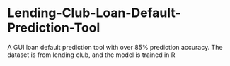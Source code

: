# Lending-Club-Loan-Default-Prediction-Tool
A GUI loan default prediction tool with over 85% prediction accuracy. The dataset is from lending club, and the model is trained in R

